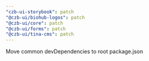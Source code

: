 ```yaml
---
"czb-ui-storybook": patch
"@czb-ui/biohub-logos": patch
"@czb-ui/core": patch
"@czb-ui/forms": patch
"@czb-ui/tina-cms": patch
---
```


Move common devDependencies to root package.json
